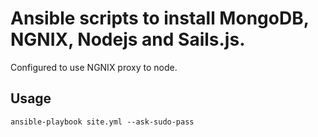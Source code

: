 Ansible scripts to install MongoDB, NGNIX, Nodejs and Sails.js. 
===============================================================

Configured to use NGNIX proxy to node.

Usage
-----

    ansible-playbook site.yml --ask-sudo-pass

